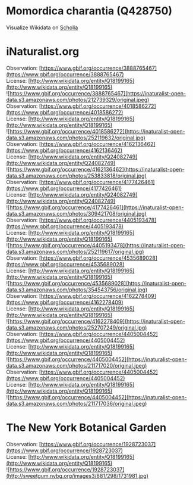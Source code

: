 
Momordica charantia (Q428750)
=============================
  
Visualize Wikidata on [Scholia](https://scholia.toolforge.org/taxon/Q428750)
# iNaturalist.org
  
Observation: [https://www.gbif.org/occurrence/3888765467](https://www.gbif.org/occurrence/3888765467)  
License: [http://www.wikidata.org/entity/Q18199165](http://www.wikidata.org/entity/Q18199165)  
![https://www.gbif.org/occurrence/3888765467](https://inaturalist-open-data.s3.amazonaws.com/photos/212739329/original.jpeg)  
Observation: [https://www.gbif.org/occurrence/4018586272](https://www.gbif.org/occurrence/4018586272)  
License: [http://www.wikidata.org/entity/Q18199165](http://www.wikidata.org/entity/Q18199165)  
![https://www.gbif.org/occurrence/4018586272](https://inaturalist-open-data.s3.amazonaws.com/photos/252119632/original.jpg)  
Observation: [https://www.gbif.org/occurrence/4162136462](https://www.gbif.org/occurrence/4162136462)  
License: [http://www.wikidata.org/entity/Q24082749](http://www.wikidata.org/entity/Q24082749)  
![https://www.gbif.org/occurrence/4162136462](https://inaturalist-open-data.s3.amazonaws.com/photos/253833818/original.jpg)  
Observation: [https://www.gbif.org/occurrence/4177426461](https://www.gbif.org/occurrence/4177426461)  
License: [http://www.wikidata.org/entity/Q24082749](http://www.wikidata.org/entity/Q24082749)  
![https://www.gbif.org/occurrence/4177426461](https://inaturalist-open-data.s3.amazonaws.com/photos/309421708/original.jpg)  
Observation: [https://www.gbif.org/occurrence/4405193478](https://www.gbif.org/occurrence/4405193478)  
License: [http://www.wikidata.org/entity/Q18199165](http://www.wikidata.org/entity/Q18199165)  
![https://www.gbif.org/occurrence/4405193478](https://inaturalist-open-data.s3.amazonaws.com/photos/252119617/original.jpg)  
Observation: [https://www.gbif.org/occurrence/4535689028](https://www.gbif.org/occurrence/4535689028)  
License: [http://www.wikidata.org/entity/Q18199165](http://www.wikidata.org/entity/Q18199165)  
![https://www.gbif.org/occurrence/4535689028](https://inaturalist-open-data.s3.amazonaws.com/photos/354543756/original.jpg)  
Observation: [https://www.gbif.org/occurrence/4162278409](https://www.gbif.org/occurrence/4162278409)  
License: [http://www.wikidata.org/entity/Q18199165](http://www.wikidata.org/entity/Q18199165)  
![https://www.gbif.org/occurrence/4162278409](https://inaturalist-open-data.s3.amazonaws.com/photos/252707249/original.jpg)  
Observation: [https://www.gbif.org/occurrence/4405004452](https://www.gbif.org/occurrence/4405004452)  
License: [http://www.wikidata.org/entity/Q18199165](http://www.wikidata.org/entity/Q18199165)  
![https://www.gbif.org/occurrence/4405004452](https://inaturalist-open-data.s3.amazonaws.com/photos/211717020/original.jpeg)  
Observation: [https://www.gbif.org/occurrence/4405004452](https://www.gbif.org/occurrence/4405004452)  
License: [http://www.wikidata.org/entity/Q18199165](http://www.wikidata.org/entity/Q18199165)  
![https://www.gbif.org/occurrence/4405004452](https://inaturalist-open-data.s3.amazonaws.com/photos/211717036/original.jpeg)
# The New York Botanical Garden
  
Observation: [https://www.gbif.org/occurrence/1928723037](https://www.gbif.org/occurrence/1928723037)  
License: [http://www.wikidata.org/entity/Q18199165](http://www.wikidata.org/entity/Q18199165)  
![https://www.gbif.org/occurrence/1928723037](http://sweetgum.nybg.org/images3/881/298/1731981.jpg)